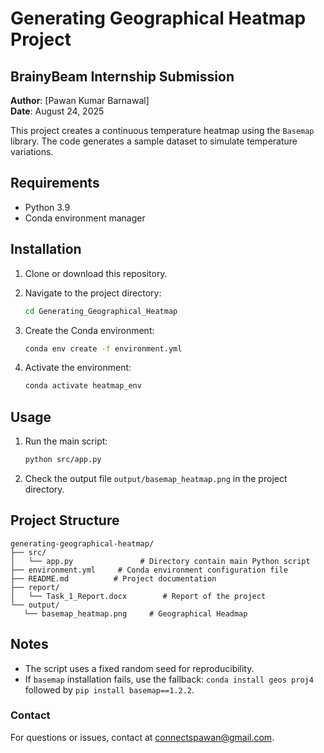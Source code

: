 # Generating Geographical Heatmap Project

## BrainyBeam Internship Submission

**Author**: \[Pawan Kumar Barnawal\]\
**Date**: August 24, 2025

This project creates a continuous temperature heatmap using the `Basemap` library. The code generates a sample dataset to simulate temperature variations.

## Requirements

- Python 3.9
- Conda environment manager

## Installation

1. Clone or download this repository.
2. Navigate to the project directory:

   ```bash
   cd Generating_Geographical_Heatmap
   ```
3. Create the Conda environment:

   ```bash
   conda env create -f environment.yml
   ```
4. Activate the environment:

   ```bash
   conda activate heatmap_env
   ```

## Usage

1. Run the main script:

   ```bash
   python src/app.py
   ```
2. Check the output file `output/basemap_heatmap.png` in the project directory.

## Project Structure

```
generating-geographical-heatmap/
├── src/
│   └── app.py               # Directory contain main Python script
├── environment.yml     # Conda environment configuration file
├── README.md          # Project documentation
├── report/
│   └── Task_1_Report.docx        # Report of the project
└── output/
   └── basemap_heatmap.png     # Geographical Headmap

```
## Notes

- The script uses a fixed random seed for reproducibility.
- If `basemap` installation fails, use the fallback: `conda install geos proj4` followed by `pip install basemap==1.2.2`.

### Contact
For questions or issues, contact at connectspawan@gmail.com.